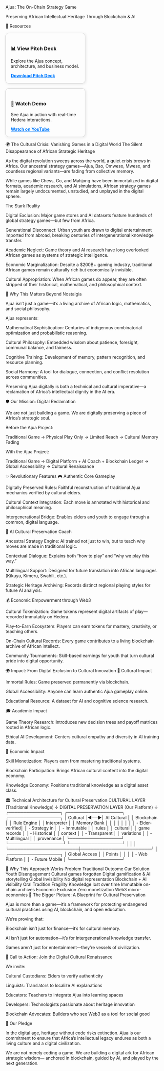 Ajua: The On-Chain Strategy Game

Preserving African Intellectual Heritage Through Blockchain & AI

💼 Resources
<div style="display: flex; gap: 1rem; flex-wrap: wrap;"> <div style="border: 1px solid #ccc; border-radius: 10px; padding: 1rem; width: 45%; box-shadow: 2px 2px 10px rgba(0,0,0,0.1);"> <h3>📊 View Pitch Deck</h3> <p>Explore the Ajua concept, architecture, and business model.</p> <a href="static/files/Ajua_Pitch_Deck.pptx" download style="color: #007BFF; font-weight: bold;">Download Pitch Deck</a> </div> <div style="border: 1px solid #ccc; border-radius: 10px; padding: 1rem; width: 45%; box-shadow: 2px 2px 10px rgba(0,0,0,0.1);"> <h3>🎥 Watch Demo</h3> <p>See Ajua in action with real-time Hedera interactions.</p> <a href="https://www.youtube.com/watch?v=YOUR_VIDEO_LINK" target="_blank" style="color: #007BFF; font-weight: bold;">Watch on YouTube</a> </div> </div>


🌍 The Cultural Crisis: Vanishing Games in a Digital World
The Silent Disappearance of African Strategic Heritage

As the digital revolution sweeps across the world, a quiet crisis brews in Africa.
Our ancestral strategy games—Ajua, Bao, Omweso, Mweso, and countless regional variants—are fading from collective memory.

While games like Chess, Go, and Mahjong have been immortalized in digital formats, academic research, and AI simulations, African strategy games remain largely undocumented, unstudied, and unplayed in the digital sphere.

The Stark Reality

Digital Exclusion: Major game stores and AI datasets feature hundreds of global strategy games—but few from Africa.

Generational Disconnect: Urban youth are drawn to digital entertainment imported from abroad, breaking centuries of intergenerational knowledge transfer.

Academic Neglect: Game theory and AI research have long overlooked African games as systems of strategic intelligence.

Economic Marginalization: Despite a $200B+ gaming industry, traditional African games remain culturally rich but economically invisible.

Cultural Appropriation: When African games do appear, they are often stripped of their historical, mathematical, and philosophical context.

🧠 Why This Matters Beyond Nostalgia

Ajua isn’t just a game—it’s a living archive of African logic, mathematics, and social philosophy.

Ajua represents:

Mathematical Sophistication: Centuries of indigenous combinatorial optimization and probabilistic reasoning.

Cultural Philosophy: Embedded wisdom about patience, foresight, communal balance, and fairness.

Cognitive Training: Development of memory, pattern recognition, and resource planning.

Social Harmony: A tool for dialogue, connection, and conflict resolution across communities.

Preserving Ajua digitally is both a technical and cultural imperative—a reclamation of Africa’s intellectual dignity in the AI era.

🛡️ Our Mission: Digital Reclamation

We are not just building a game.
We are digitally preserving a piece of Africa’s strategic soul.

Before the Ajua Project:

Traditional Game → Physical Play Only → Limited Reach → Cultural Memory Fading

With the Ajua Project:

Traditional Game → Digital Platform + AI Coach + Blockchain Ledger → Global Accessibility → Cultural Renaissance

✨ Revolutionary Features
🎮 Authentic Core Gameplay

Digitally Preserved Rules: Faithful reconstruction of traditional Ajua mechanics verified by cultural elders.

Cultural Context Integration: Each move is annotated with historical and philosophical meaning.

Intergenerational Bridge: Enables elders and youth to engage through a common, digital language.

🤖 AI Cultural Preservation Coach

Ancestral Strategy Engine: AI trained not just to win, but to teach why moves are made in traditional logic.

Contextual Dialogue: Explains both “how to play” and “why we play this way.”

Multilingual Support: Designed for future translation into African languages (Kikuyu, Kimeru, Swahili, etc.).

Strategic Heritage Archiving: Records distinct regional playing styles for future AI analysis.

💰 Economic Empowerment through Web3

Cultural Tokenization: Game tokens represent digital artifacts of play—recorded immutably on Hedera.

Play-to-Earn Ecosystem: Players can earn tokens for mastery, creativity, or teaching others.

On-Chain Cultural Records: Every game contributes to a living blockchain archive of African intellect.

Community Tournaments: Skill-based earnings for youth that turn cultural pride into digital opportunity.

🌍 Impact: From Digital Exclusion to Cultural Innovation
🧩 Cultural Impact

Immortal Rules: Game preserved permanently via blockchain.

Global Accessibility: Anyone can learn authentic Ajua gameplay online.

Educational Resource: A dataset for AI and cognitive science research.

🎓 Academic Impact

Game Theory Research: Introduces new decision trees and payoff matrices rooted in African logic.

Ethical AI Development: Centers cultural empathy and diversity in AI training data.

💸 Economic Impact

Skill Monetization: Players earn from mastering traditional systems.

Blockchain Participation: Brings African cultural content into the digital economy.

Knowledge Economy: Positions traditional knowledge as a digital asset class.

🏛️ Technical Architecture for Cultural Preservation
CULTURAL LAYER (Traditional Knowledge)
         ↓
DIGITAL PRESERVATION LAYER (Our Platform)
         ↓
┌─────────────────┐    ┌──────────────────┐    ┌─────────────────┐
│   Cultural      │◄──►│   AI Cultural    │    │   Blockchain    │
│   Rule Engine   │    │   Interpreter    │    │   Memory Bank   │
│                 │    │                  │    │                 │
│ - Elder-verified│    │ - Strategy in    │    │ - Immutable     │
│   rules         │    │   cultural       │    │   game records  │
│ - Historical    │    │   context        │    │ - Transparent   │
│   variations    │    │ - Multilingual   │    │   provenance    │
└─────────────────┘    └──────────────────┘    └─────────────────┘
         │                       │                       │
         └───────────────────────┼───────────────────────┘
                                 │
                         ┌─────────────────┐
                         │ Global Access   │
                         │ Points          │
                         │          │
                         │ - Web Platform  │
                         │ - Future Mobile │
                         └─────────────────┘

🎯 Why This Approach Works
Problem	Traditional Outcome	Our Solution
Youth Disengagement	Cultural games forgotten	Digital gamification & AI storytelling
Global Invisibility	No digital representation	Blockchain + AI visibility
Oral Tradition Fragility	Knowledge lost over time	Immutable on-chain archives
Economic Exclusion	Zero monetization	Web3 micro-economies
🌟 The Bigger Picture: A Blueprint for Cultural Preservation

Ajua is more than a game—it’s a framework for protecting endangered cultural practices using AI, blockchain, and open education.

We’re proving that:

Blockchain isn’t just for finance—it’s for cultural memory.

AI isn’t just for automation—it’s for intergenerational knowledge transfer.

Games aren’t just for entertainment—they’re vessels of civilization.

🚀 Call to Action: Join the Digital Cultural Renaissance

We invite:

Cultural Custodians: Elders to verify authenticity

Linguists: Translators to localize AI explanations

Educators: Teachers to integrate Ajua into learning spaces

Developers: Technologists passionate about heritage innovation

Blockchain Advocates: Builders who see Web3 as a tool for social good

📜 Our Pledge

In the digital age, heritage without code risks extinction.
Ajua is our commitment to ensure that Africa’s intellectual legacy
endures as both a living culture and a digital civilization.

We are not merely coding a game.
We are building a digital ark for African strategic wisdom—
anchored in blockchain, guided by AI, and played by the next generation.

